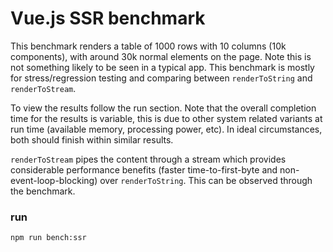 # Vue.js SSR benchmark

This benchmark renders a table of 1000 rows with 10 columns (10k components), with around 30k normal elements on the
page. Note this is not something likely to be seen in a typical app. This benchmark is mostly for stress/regression
testing and comparing between `renderToString` and `renderToStream`.

To view the results follow the run section. Note that the overall completion time for the results is variable, this is
due to other system related variants at run time (available memory, processing power, etc). In ideal circumstances, both
should finish within similar results.

`renderToStream` pipes the content through a stream which provides considerable performance benefits (faster
time-to-first-byte and non-event-loop-blocking) over `renderToString`. This can be observed through the benchmark.

### run

``` bash
npm run bench:ssr
```
